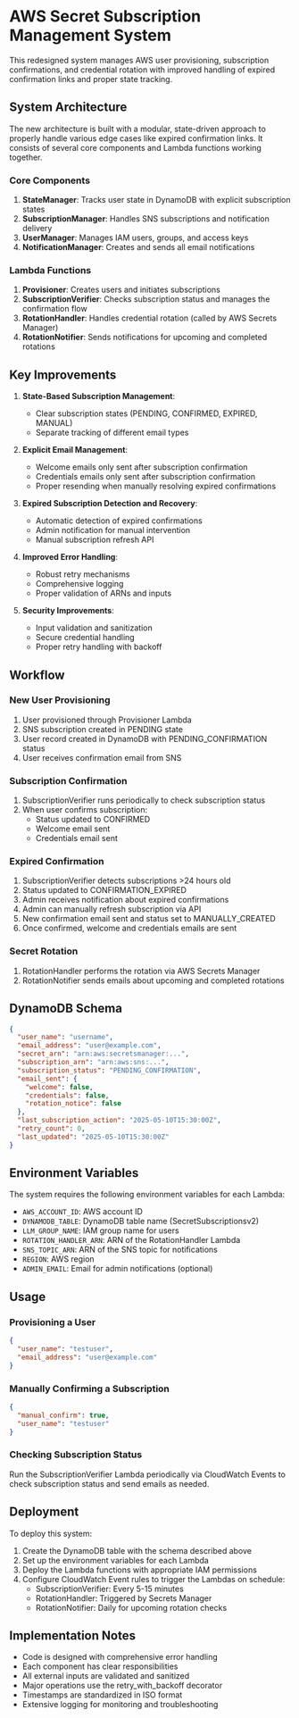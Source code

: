 # AWS Secret Subscription Management System

This redesigned system manages AWS user provisioning, subscription confirmations, and credential rotation with improved handling of expired confirmation links and proper state tracking.

## System Architecture

The new architecture is built with a modular, state-driven approach to properly handle various edge cases like expired confirmation links. It consists of several core components and Lambda functions working together.

### Core Components

1. **StateManager**: Tracks user state in DynamoDB with explicit subscription states
2. **SubscriptionManager**: Handles SNS subscriptions and notification delivery
3. **UserManager**: Manages IAM users, groups, and access keys
4. **NotificationManager**: Creates and sends all email notifications

### Lambda Functions

1. **Provisioner**: Creates users and initiates subscriptions
2. **SubscriptionVerifier**: Checks subscription status and manages the confirmation flow
3. **RotationHandler**: Handles credential rotation (called by AWS Secrets Manager)
4. **RotationNotifier**: Sends notifications for upcoming and completed rotations

## Key Improvements

1. **State-Based Subscription Management**:
   - Clear subscription states (PENDING, CONFIRMED, EXPIRED, MANUAL)
   - Separate tracking of different email types

2. **Explicit Email Management**:
   - Welcome emails only sent after subscription confirmation
   - Credentials emails only sent after subscription confirmation
   - Proper resending when manually resolving expired confirmations

3. **Expired Subscription Detection and Recovery**:
   - Automatic detection of expired confirmations
   - Admin notification for manual intervention
   - Manual subscription refresh API

4. **Improved Error Handling**:
   - Robust retry mechanisms
   - Comprehensive logging
   - Proper validation of ARNs and inputs

5. **Security Improvements**:
   - Input validation and sanitization
   - Secure credential handling
   - Proper retry handling with backoff

## Workflow

### New User Provisioning
1. User provisioned through Provisioner Lambda
2. SNS subscription created in PENDING state
3. User record created in DynamoDB with PENDING_CONFIRMATION status
4. User receives confirmation email from SNS

### Subscription Confirmation
1. SubscriptionVerifier runs periodically to check subscription status
2. When user confirms subscription:
   - Status updated to CONFIRMED
   - Welcome email sent
   - Credentials email sent

### Expired Confirmation
1. SubscriptionVerifier detects subscriptions >24 hours old
2. Status updated to CONFIRMATION_EXPIRED
3. Admin receives notification about expired confirmations
4. Admin can manually refresh subscription via API
5. New confirmation email sent and status set to MANUALLY_CREATED
6. Once confirmed, welcome and credentials emails are sent

### Secret Rotation
1. RotationHandler performs the rotation via AWS Secrets Manager
2. RotationNotifier sends emails about upcoming and completed rotations

## DynamoDB Schema

```json
{
  "user_name": "username",
  "email_address": "user@example.com",
  "secret_arn": "arn:aws:secretsmanager:...",
  "subscription_arn": "arn:aws:sns:...",
  "subscription_status": "PENDING_CONFIRMATION",
  "email_sent": {
    "welcome": false,
    "credentials": false,
    "rotation_notice": false
  },
  "last_subscription_action": "2025-05-10T15:30:00Z",
  "retry_count": 0,
  "last_updated": "2025-05-10T15:30:00Z"
}
```

## Environment Variables

The system requires the following environment variables for each Lambda:

- `AWS_ACCOUNT_ID`: AWS account ID
- `DYNAMODB_TABLE`: DynamoDB table name (SecretSubscriptionsv2)
- `LLM_GROUP_NAME`: IAM group name for users
- `ROTATION_HANDLER_ARN`: ARN of the RotationHandler Lambda
- `SNS_TOPIC_ARN`: ARN of the SNS topic for notifications
- `REGION`: AWS region
- `ADMIN_EMAIL`: Email for admin notifications (optional)

## Usage

### Provisioning a User

```json
{
  "user_name": "testuser",
  "email_address": "user@example.com"
}
```

### Manually Confirming a Subscription

```json
{
  "manual_confirm": true,
  "user_name": "testuser"
}
```

### Checking Subscription Status

Run the SubscriptionVerifier Lambda periodically via CloudWatch Events to check subscription status and send emails as needed.

## Deployment

To deploy this system:

1. Create the DynamoDB table with the schema described above
2. Set up the environment variables for each Lambda
3. Deploy the Lambda functions with appropriate IAM permissions
4. Configure CloudWatch Event rules to trigger the Lambdas on schedule:
   - SubscriptionVerifier: Every 5-15 minutes
   - RotationHandler: Triggered by Secrets Manager
   - RotationNotifier: Daily for upcoming rotation checks

## Implementation Notes

- Code is designed with comprehensive error handling
- Each component has clear responsibilities
- All external inputs are validated and sanitized
- Major operations use the retry_with_backoff decorator
- Timestamps are standardized in ISO format
- Extensive logging for monitoring and troubleshooting
